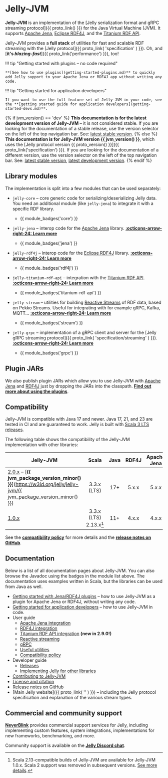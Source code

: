 # Jelly-JVM

**Jelly-JVM** is an implementation of the [Jelly serialization format and gRPC streaming protocol]({{ proto_link() }}) for the Java Virtual Machine (JVM). It supports [Apache Jena](user/jena.md), [Eclipse RDF4J](user/rdf4j.md), and the [Titanium RDF API](user/titanium.md).

Jelly-JVM provides a **full stack** of utilities for fast and scalable RDF streaming with the [Jelly protocol]({{ proto_link( 'specification' ) }}). Oh, and [**it's *blazing-fast***]({{ proto_link('performance') }}), too!

!!! tip "Getting started with plugins – no code required"

    **[See how to use plugins](getting-started-plugins.md)** to quickly add Jelly support to your Apache Jena or RDF4J app without writing any code.

!!! tip "Getting started for application developers"

    If you want to use the full feature set of Jelly-JVM in your code, see the **[getting started guide for application developers](getting-started-devs.md)**.

{% if jvm_version() == 'dev' %}
**This documentation is for the latest development version of Jelly-JVM** – it is not considered stable. If you are looking for the documentation of a stable release, use the version selector on the left of the top navigation bar. See: [latest stable version](https://w3id.org/jelly/jelly-jvm/stable).
{% else %}
**This documentation is for Jelly-JVM version {{ jvm_version() }}**, which uses the [Jelly protocol version {{ proto_version() }}]({{ proto_link('specification') }}). If you are looking for the documentation of a different version, use the version selector on the left of the top navigation bar. See: [latest stable version](https://w3id.org/jelly/jelly-jvm/stable), [latest development version](https://w3id.org/jelly/jelly-jvm/dev).
{% endif %}

## Library modules

The implementation is split into a few modules that can be used separately:

- `jelly-core` – core generic code for serializing/deserializing Jelly data. You need an additional module (like `jelly-jena`) to integrate it with a specific RDF library.
    - {{ module_badges('core') }}

- `jelly-jena` – interop code for the [Apache Jena](https://jena.apache.org/) library. **[:octicons-arrow-right-24: Learn more](user/jena.md)**
    - {{ module_badges('jena') }}

- `jelly-rdf4j` – interop code for the [Eclipse RDF4J](https://rdf4j.org/) library. **[:octicons-arrow-right-24: Learn more](user/rdf4j.md)**
    - {{ module_badges('rdf4j') }}

- `jelly-titanium-rdf-api` – integration with the [Titanium RDF API](https://github.com/filip26/titanium-rdf-api). **[:octicons-arrow-right-24: Learn more](user/titanium.md)**
    - {{ module_badges('titanium-rdf-api') }}

- `jelly-stream` – utilities for building [Reactive Streams](https://www.reactive-streams.org/) of RDF data, based on Pekko Streams. Useful for integrating with for example gRPC, Kafka, MQTT... **[:octicons-arrow-right-24: Learn more](user/reactive.md)**
    - {{ module_badges('stream') }}

- `jelly-grpc` – implementation of a gRPC client and server for the [Jelly gRPC streaming protocol]({{ proto_link( 'specification/streaming' ) }}). **[:octicons-arrow-right-24: Learn more](user/grpc.md)**
    - {{ module_badges('grpc') }}

## Plugin JARs

We also publish plugin JARs which allow you to use Jelly-JVM with [Apache Jena](https://jena.apache.org/) and [RDF4J](https://rdf4j.org/) just by dropping the JARs into the classpath. **[Find out more about using the plugins](getting-started-plugins.md)**.

## Compatibility

Jelly-JVM is compatible with Java 17 and newer. Java 17, 21, and 23 are tested in CI and are guaranteed to work. Jelly is built with [Scala 3 LTS releases](https://www.scala-lang.org/blog/2022/08/17/long-term-compatibility-plans.html).

The following table shows the compatibility of the Jelly-JVM implementation with other libraries:

| Jelly-JVM | Scala                     | Java | RDF4J | Apache Jena | Apache Pekko |
| --------- | :-----------------------: | :--: | :---: | :---------: | :----------: |
| [2.0.x](https://w3id.org/jelly/jelly-jvm/2.0.x) – [**{{ jvm_package_version_minor() }}**](https://w3id.org/jelly/jelly-jvm/{{ jvm_package_version_minor() }}) | 3.3.x (LTS)               | 17+  | 5.x.x | 5.x.x       | 1.1.x        |
| [1.0.x](https://w3id.org/jelly/jelly-jvm/1.0.x)     | 3.3.x (LTS)<br>2.13.x[^1] | 11+  | 4.x.x | 4.x.x       | 1.0.x        |

See the **[compatibility policy](user/compatibility.md)** for more details and the **[release notes on GitHub](https://github.com/Jelly-RDF/jelly-jvm/releases)**.

## Documentation

Below is a list of all documentation pages about Jelly-JVM. You can also browse the Javadoc using the badges in the module list above. The documentation uses examples written in Scala, but the libraries can be used from Java as well.

- [Getting started with Jena/RDF4J plugins](getting-started-plugins.md) – how to use Jelly-JVM as a plugin for Apache Jena or RDF4J, without writing any code.
- [Getting started for application developers](getting-started-devs.md) – how to use Jelly-JVM in code.
- User guide
    - [Apache Jena integration](user/jena.md)
    - [RDF4J integration](user/rdf4j.md)
    - [Titanium RDF API integration](user/titanium.md) **(new in 2.9.0!)**
    - [Reactive streaming](user/reactive.md)
    - [gRPC](user/grpc.md)
    - [Useful utilities](user/utilities.md)
    - [Compatibility policy](user/compatibility.md)
- Developer guide
    - [Releases](dev/releases.md)
    - [Implementing Jelly for other libraries](dev/implementing.md)
- [Contributing to Jelly-JVM](contributing.md)
- [License and citation](licensing.md)
- [Release notes on GitHub](https://github.com/Jelly-RDF/jelly-jvm/releases)
- [Main Jelly website]({{ proto_link( '' ) }}) – including the Jelly protocol specification and explanation of the various stream types.

## Commercial and community support

**[NeverBlink](https://neverblink.eu)** provides commercial support services for Jelly, including implementing custom features, system integrations, implementations for new frameworks, benchmarking, and more.

Community support is available on the **[Jelly Discord chat](https://discord.gg/A8sN5XwVa5)**.


[^1]: Scala 2.13-compatible builds of Jelly-JVM are available for Jelly-JVM 1.0.x. Scala 2 support was removed in subsequent versions. [See more details](https://w3id.org/jelly/jelly-jvm/1.0.x/user/scala2).
